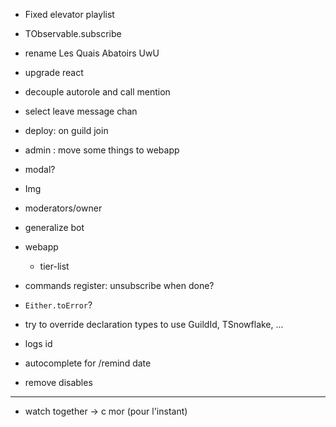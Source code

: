 - Fixed elevator playlist
- TObservable.subscribe

- rename Les Quais Abatoirs UwU

- upgrade react
- decouple autorole and call mention
- select leave message chan
- deploy: on guild join
- admin : move some things to webapp
- modal?
- Img
- moderators/owner
- generalize bot
- webapp
  - tier-list
- commands register: unsubscribe when done?
- `Either.toError`?
- try to override declaration types to use GuildId, TSnowflake, ...
- logs id
- autocomplete for /remind date
- remove disables

---

- watch together -> c mor (pour l'instant)
